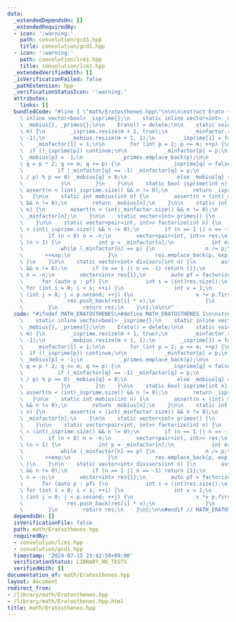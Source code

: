 ```yaml
---
data:
  _extendedDependsOn: []
  _extendedRequiredBy:
  - icon: ':warning:'
    path: convolution/gcd1.hpp
    title: convolution/gcd1.hpp
  - icon: ':warning:'
    path: convolution/lcm1.hpp
    title: convolution/lcm1.hpp
  _extendedVerifiedWith: []
  _isVerificationFailed: false
  _pathExtension: hpp
  _verificationStatusIcon: ':warning:'
  attributes:
    links: []
  bundledCode: "#line 1 \"math/Eratosthenes.hpp\"\n\n\n\nstruct Erato {\n    static\
    \ inline vector<bool> _isprime{};\n    static inline vector<int> _minfactor{},\
    \ _mobius{}, _primes{};\n\n    Erato() = delete;\n\n    static void set_upper(int\
    \ m) {\n        _isprime.resize(m + 1, true);\n        _minfactor.resize(m + 1,\
    \ -1);\n        _mobius.resize(m + 1, 1);\n        _isprime[1] = false;\n    \
    \    _minfactor[1] = 1;\n\n        for (int p = 2; p <= m; ++p) {\n          \
    \  if (!_isprime[p]) continue;\n\n            _minfactor[p] = p;\n           \
    \ _mobius[p] = -1;\n            _primes.emplace_back(p);\n\n            for (int\
    \ q = p * 2; q <= m; q += p) {\n                _isprime[q] = false;\n\n     \
    \           if (_minfactor[q] == -1) _minfactor[q] = p;\n                if ((q\
    \ / p) % p == 0) _mobius[q] = 0;\n                else _mobius[q] = -_mobius[q];\n\
    \            }\n        }\n    }\n\n    static bool isprime(int n) {\n       \
    \ assert(n < (int)_isprime.size() && n != 0);\n        return _isprime[n];\n \
    \   }\n\n    static int mobius(int n) {\n        assert(n < (int)_mobius.size()\
    \ && n != 0);\n        return _mobius[n];\n    }\n\n    static int minfactor(int\
    \ n) {\n        assert(n < (int)_minfactor.size() && n != 0);\n        return\
    \ _minfactor[n];\n    }\n\n    static vector<int> primes() {\n        return _primes;\n\
    \    }\n\n    static vector<pair<int, int>> factorize(int n) {\n        assert(n\
    \ < (int)_isprime.size() && n != 0);\n        if (n == 1 || n == -1) return {};\n\
    \        if (n < 0) n = -n;\n        vector<pair<int, int>> res;\n        while\
    \ (n > 1) {\n            int p = _minfactor[n];\n            int exp = 0;\n\n\
    \            while (_minfactor[n] == p) {\n                n /= p;\n         \
    \       ++exp;\n            }\n            res.emplace_back(p, exp);\n       \
    \ }\n    }\n\n    static vector<int> divisors(int n) {\n        assert(n < (int)_isprime.size()\
    \ && n != 0);\n        if (n == 1 || n == -1) return {1};\n        if (n < 0)\
    \ n = -n;\n        vector<int> res{1};\n        auto pf = factorize(n);\n\n  \
    \      for (auto p : pf) {\n            int s = (int)res.size();\n           \
    \ for (int i = 0; i < s; ++i) {\n                int v = 1;\n                for\
    \ (int j = 0; j < p.second; ++j) {\n                    v *= p.first;\n      \
    \              res.push_back(res[i] * v);\n                }\n            }\n\
    \        }\n        return res;\n    }\n};\n\n\n"
  code: "#ifndef MATH_ERATOSTHENES\n#define MATH_ERATOSTHENES 1\n\nstruct Erato {\n\
    \    static inline vector<bool> _isprime{};\n    static inline vector<int> _minfactor{},\
    \ _mobius{}, _primes{};\n\n    Erato() = delete;\n\n    static void set_upper(int\
    \ m) {\n        _isprime.resize(m + 1, true);\n        _minfactor.resize(m + 1,\
    \ -1);\n        _mobius.resize(m + 1, 1);\n        _isprime[1] = false;\n    \
    \    _minfactor[1] = 1;\n\n        for (int p = 2; p <= m; ++p) {\n          \
    \  if (!_isprime[p]) continue;\n\n            _minfactor[p] = p;\n           \
    \ _mobius[p] = -1;\n            _primes.emplace_back(p);\n\n            for (int\
    \ q = p * 2; q <= m; q += p) {\n                _isprime[q] = false;\n\n     \
    \           if (_minfactor[q] == -1) _minfactor[q] = p;\n                if ((q\
    \ / p) % p == 0) _mobius[q] = 0;\n                else _mobius[q] = -_mobius[q];\n\
    \            }\n        }\n    }\n\n    static bool isprime(int n) {\n       \
    \ assert(n < (int)_isprime.size() && n != 0);\n        return _isprime[n];\n \
    \   }\n\n    static int mobius(int n) {\n        assert(n < (int)_mobius.size()\
    \ && n != 0);\n        return _mobius[n];\n    }\n\n    static int minfactor(int\
    \ n) {\n        assert(n < (int)_minfactor.size() && n != 0);\n        return\
    \ _minfactor[n];\n    }\n\n    static vector<int> primes() {\n        return _primes;\n\
    \    }\n\n    static vector<pair<int, int>> factorize(int n) {\n        assert(n\
    \ < (int)_isprime.size() && n != 0);\n        if (n == 1 || n == -1) return {};\n\
    \        if (n < 0) n = -n;\n        vector<pair<int, int>> res;\n        while\
    \ (n > 1) {\n            int p = _minfactor[n];\n            int exp = 0;\n\n\
    \            while (_minfactor[n] == p) {\n                n /= p;\n         \
    \       ++exp;\n            }\n            res.emplace_back(p, exp);\n       \
    \ }\n    }\n\n    static vector<int> divisors(int n) {\n        assert(n < (int)_isprime.size()\
    \ && n != 0);\n        if (n == 1 || n == -1) return {1};\n        if (n < 0)\
    \ n = -n;\n        vector<int> res{1};\n        auto pf = factorize(n);\n\n  \
    \      for (auto p : pf) {\n            int s = (int)res.size();\n           \
    \ for (int i = 0; i < s; ++i) {\n                int v = 1;\n                for\
    \ (int j = 0; j < p.second; ++j) {\n                    v *= p.first;\n      \
    \              res.push_back(res[i] * v);\n                }\n            }\n\
    \        }\n        return res;\n    }\n};\n\n#endif // MATH_ERATOSTHENES\n"
  dependsOn: []
  isVerificationFile: false
  path: math/Eratosthenes.hpp
  requiredBy:
  - convolution/lcm1.hpp
  - convolution/gcd1.hpp
  timestamp: '2024-07-15 23:42:50+09:00'
  verificationStatus: LIBRARY_NO_TESTS
  verifiedWith: []
documentation_of: math/Eratosthenes.hpp
layout: document
redirect_from:
- /library/math/Eratosthenes.hpp
- /library/math/Eratosthenes.hpp.html
title: math/Eratosthenes.hpp
---
```

